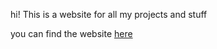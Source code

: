 hi! This is a website for all my projects and stuff

you can find the website [here](https://redpengu.in/)
